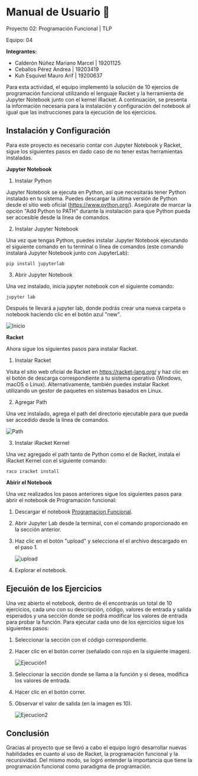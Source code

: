 # Manual de Usuario 📓
Proyecto 02: Programación Funcional | TLP 

Equipo: 04 

**Integrantes:**
- Calderón Núñez Mariano Marcel | 19201125
- Ceballos Pérez Andrea | 19203419
- Kuh Esquivel Mauro Arif | 19200637

Para esta actividad, el equipo implementó la solución de 10 ejercios de programación funcional utilizando el lenguaje Racket y la herramienta de Jupyter Notebook junto con el kernel iRacket. A continuación, se presenta la información necesaria para la instalación y configuración del notebook al igual que las instrucciones para la ejecución de los ejercicios. 

## Instalación y Configuración
Para este proyecto es necesario contar con Jupyter Notebook y Racket, sigue los siguientes pasos en dado caso de no tener estas herramientas instaladas. 

**Jupyter Notebook**

1. Instalar Python

Jupyter Notebook se ejecuta en Python, así que necesitarás tener Python instalado en tu sistema. Puedes descargar la última versión de Python desde el sitio web oficial (https://www.python.org/). Asegúrate de marcar la opción "Add Python to PATH" durante la instalación para que Python pueda ser accesible desde la línea de comandos.

2. Instalar Jupyter Notebook

Una vez que tengas Python, puedes instalar Jupyter Notebook ejecutando el siguiente comando en tu terminal o línea de comandos (este comando instalará Jupyter Notebook junto con JupyterLab):

```
pip install jupyterlab
```

3. Abrir Jupyter Notebook

Una vez instalado, inicia jupyter notebook con el siguiente comando: 

```
jupyter lab
```
Después te llevará a jupyter lab, donde podrás crear una nueva carpeta o notebook haciendo clic en el botón azul "new". 

![Inicio](Images/Inicio.png)

**Racket**

Ahora sigue los siguientes pasos para instalar Racket. 

1. Instalar Racket
   
Visita el sitio web oficial de Racket en https://racket-lang.org/ y haz clic en el botón de descarga correspondiente a tu sistema operativo (Windows, macOS o Linux). Alternativamente, también puedes instalar Racket utilizando un gestor de paquetes en sistemas basados en Linux.

2. Agregar Path

Una vez instalado, agrega el path del directorio ejecutable para que pueda ser accedido desde la línea de comandos. 

![Path](Images/Path.png)

3. Instalar iRacket Kernel

Una vez agregado el path tanto de Python como el de Racket, instala el iRacket Kernel con el siguiente comando: 

```
raco iracket install
```

**Abirir el Notebook** 

Una vez realizados los pasos anteriores sigue los siguientes pasos para abrir el notebook de Programación funcional: 

1. Descargar el notebook [Programacion Funcional](ProgramaciónFuncional.ipynb).
2. Abrir Jupyter Lab desde la terminal, con el comando proporcionado en la sección anterior.
3. Haz clic en el botón "upload" y selecciona el el archivo descargado en el paso 1.

   ![upload](Images/Upload.png)

4. Explorar el notebook. 


## Ejecuión de los Ejercicios 
Una vez abierto el notebook, dentro de él encontrarás un total de 10 ejercicios, cada uno con su descripción, código, valores de entrada y salida esperados y una sección donde se podrá modificar los valores de entrada para probar la función. Para ejecutar cada uno de los ejercicios sigue los siguientes pasos: 

1. Seleccionar la sección con el código correspondiente.
2. Hacer clic en el botón correr (señalado con rojo en la siguiente imagen). 
   
   ![Ejecución1](Images/Ejecución1.png)

3. Seleccionar la sección donde se llama a la función y si desea, modifica los valores de entrada.
4. Hacer clic en el botón correr.
5. Observar el valor de salida (en la imagen es 10).

   ![Ejecucion2](Images/Ejecución2.png)


## Conclusión 

Gracias al proyecto que se llevó a cabo el equipo logró desarrollar nuevas habilidades en cuanto al uso de Racket, la programación funcional y la recursividad. Del mismo modo, se logró entender la importancia que tiene la programación funcional como paradigma de programación. 
